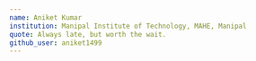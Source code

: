 ```yaml
---
name: Aniket Kumar
institution: Manipal Institute of Technology, MAHE, Manipal
quote: Always late, but worth the wait.
github_user: aniket1499
---
```

